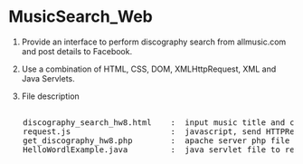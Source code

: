 <h> MusicSearch_Web </h>
===============
1. Provide an interface to perform discography search from allmusic.com and post details to Facebook.

2. Use a combination of HTML, CSS, DOM, XMLHttpRequest, XML and Java Servlets.

3. File description
  <PRE> 
   discography_search_hw8.html    :  input music title and choose type
   request.js                     :  javascript, send HTTPRequest to java servlet, and deal with JSON from java servlet
   get_discography_hw8.php        :  apache server php file to parse all music and create XML
   HelloWordlExample.java         :  java servlet file to receive XML from apache server and send JSON back to client
</PRE>
